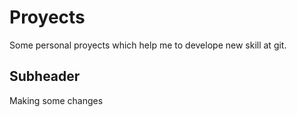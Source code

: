 # Proyects

Some personal proyects which help me to develope new skill at git.

## Subheader

Making some changes